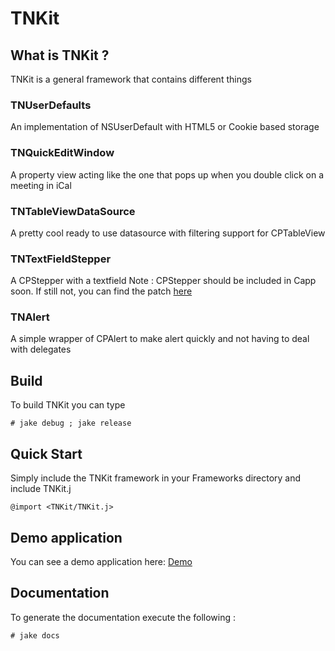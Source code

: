 # TNKit


## What is TNKit ?

TNKit is a general framework that contains different things

### TNUserDefaults
An implementation of NSUserDefault with HTML5 or Cookie based storage

### TNQuickEditWindow
A property view acting like the one that pops up when you double click on a meeting in iCal

### TNTableViewDataSource
A pretty cool ready to use datasource with filtering support for CPTableView

### TNTextFieldStepper
A CPStepper with a textfield 
Note : CPStepper should be included in Capp soon. If still not, you can find the patch [here](http://github.com/primalmotion/cappuccino/tree/cpstepper-implementation)

### TNAlert
A simple wrapper of CPAlert to make alert quickly and not having to deal with delegates


## Build

To build TNKit you can type

    # jake debug ; jake release


## Quick Start

Simply include the TNKit framework in your Frameworks directory and include TNKit.j

    @import <TNKit/TNKit.j>


## Demo application

You can see a demo application here: [Demo](http://github.com/primalmotion/TNKit-Example/)


## Documentation

To generate the documentation execute the following :

    # jake docs
